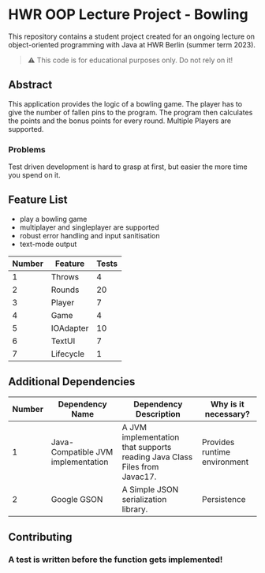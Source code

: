 # HWR OOP Lecture Project - Bowling

This repository contains a student project created for an ongoing lecture on object-oriented programming with Java at 
HWR Berlin (summer term 2023).

> :warning: This code is for educational purposes only. Do not rely on it!

## Abstract

[TODO]: <> (Write a short description of your project.)
This application provides the logic of a bowling game. 
The player has to give the number of fallen pins to the program. 
The program then calculates the points and the bonus points for every round.
Multiple Players are supported.

[TODO]: <> (State most important features.)
[not implemented]: <> (Score Table Calculation)
[not implemented]: <> (User Management)

### Problems
[TODO]: <> (State the most interesting problems you encountered during the project.)
Test driven development is hard to grasp at first, but easier the more time you spend on it.

## Feature List
- play a bowling game
- multiplayer and singleplayer are supported
- robust error handling and input sanitisation
- text-mode output

[TODO]: <> (Add a new row to the table for every completed feature.)

| Number | Feature   | Tests |
|--------|-----------|-------|
| 1      | Throws    | 4     |
| 2      | Rounds    | 20    |
| 3      | Player    | 7     |
| 4      | Game      | 4     |
| 5      | IOAdapter | 10    |
| 6      | TextUI    | 7     |
| 7      | Lifecycle | 1     |



## Additional Dependencies

[TODO]: <> (Add a new row to the table for every required dependency.)

| Number | Dependency Name                    | Dependency Description                                                    | Why is it necessary?         |
|--------|------------------------------------|---------------------------------------------------------------------------|------------------------------|
| 1      | Java-Compatible JVM implementation | A JVM implementation that supports reading Java Class Files from Javac17. | Provides runtime environment |
| 2      | Google GSON                        | A Simple JSON serialization library.                                      | Persistence                  |



## Contributing

### A test is written before the function gets implemented!